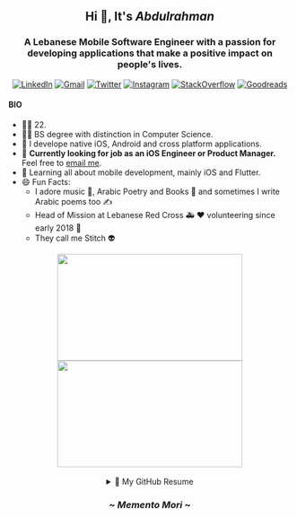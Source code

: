 ## <div align="center">Hi 👋, It's *Abdulrahman*</div>
### <div align="center">A Lebanese Mobile Software Engineer with a passion for developing applications that make a positive impact on people's lives.</div>
<span></span><div align="center"> 
  
  [![LinkedIn](https://img.shields.io/badge/LinkedIn-0077B5?style=for-the-badge&logo=linkedin&logoColor=white
  )](https://linkedin.com/in/abdulrahmanqabbout)
  [![Gmail](https://img.shields.io/badge/Gmail-D14836?style=for-the-badge&logo=gmail&logoColor=white
  )](mailto:abdulrahman.qabbout@gmail.com)
  [![Twitter](https://img.shields.io/badge/Twitter-1DA1F2?style=for-the-badge&logo=twitter&logoColor=white
  )](https://twitter.com/qabbout)
  [![Instagram](https://img.shields.io/badge/Instagram-E4405F?style=for-the-badge&logo=instagram&logoColor=white
  )](https://instagram.com/qabbout)
  [![StackOverflow](https://img.shields.io/badge/Stack_Overflow-FE7A16?style=for-the-badge&logo=stack-overflow&logoColor=white
  )](https://stackoverflow.com/users/12858507/stitch)
  [![Goodreads](https://img.shields.io/badge/Goodreads-372213?style=for-the-badge&logo=goodreads&logoColor=white
  )](https://www.goodreads.com/qabbout)
  
  
  
</div>

#### BIO

- 👨‍💻 22.
- 👨‍🎓 BS degree with distinction in Computer Science.
- 🎱 I develope native iOS, Android and cross platform applications.
- 👀 **Currently looking for job as an iOS Engineer or Product Manager.** Feel free to [email me](mailto:abdulrahman.qabbout@gmail.com).
- 🌱 Learning all about mobile development, mainly iOS and Flutter.
- 😄 Fun Facts: 
  - I adore music 🎵, Arabic Poetry and Books 📖 and sometimes I write Arabic poems too ✍️
  - Head of Mission at Lebanese Red Cross 🚑 ❤️ volunteering since early 2018 📆
  - They call me Stitch 👽

<div align="center">
<img src="http://24.media.tumblr.com/d86fe6093af11856043bf41ef902465e/tumblr_mnhmqraFSD1rsi6f2o1_400.gif" width="330" height="190"></img> 
<img src="https://i.imgur.com/K3l9iqp.gif" width="330" height="190"></img> 
</div>

<br>
<details>
 
 <summary align="center">📃 My GitHub Resume</summary>


## Education
  
- 📖 **BS Degree in Computer Science** - GPA 3.65
  
  📆 2017 - 2020
  
  📍 Lebanese International University - Dahr El Ein, Lebanon
  
   <div align="center"><img src="https://upload.wikimedia.org/wikipedia/commons/2/2e/Lebanese_Internation_University.png" height="20%" width="20%"></img><div>
  
## Experience
  
- **Currently looking for job**
  
- 👨‍💻 **Mobile Software Engineer**
  
  📆 2020 - Nov 2021
  
  📍 Tecware International - Tripoli, Lebanon
  
   <div align="center"><img src="https://tecware.org/templates/ezwebhosting/images/s5_logo.png" height="10%" width="10%"></img><div>
  
  ##

- 📑 **Head of Information Technology**
  
  📆 2018 - 2020
  
  📍 Lebanese Red Cross - Tripoli, Lebanon
  
  <div align="center"><img src="https://i0.wp.com/www.redcross.org.lb/wp-content/uploads/2019/04/logo.png" height="10%" width="10%"></img><div>

## Skills
  
  <span></span><div align="center"><p> **Languages / Frameworks / Libraries I use/have used:**</p>
  
  ![iOS](https://img.shields.io/badge/iOS-000000?style=for-the-badge&logo=ios&logoColor=white)
  ![Swift](https://img.shields.io/badge/Swift-FA7343?style=for-the-badge&logo=swift&logoColor=white)
  ![Flutter](https://img.shields.io/badge/Flutter-02569B?style=for-the-badge&logo=flutter&logoColor=white)
  ![Dart](https://img.shields.io/badge/Dart-0175C2?style=for-the-badge&logo=dart&logoColor=white)
  ![Android](https://img.shields.io/badge/Android-3DDC84?style=for-the-badge&logo=android&logoColor=white)
  ![Kotlin](https://img.shields.io/badge/Kotlin-0095D5?&style=for-the-badge&logo=kotlin&logoColor=white)
  ![Java](https://img.shields.io/badge/Java-ED8B00?style=for-the-badge&logo=java&logoColor=white)
  ![JSON](https://img.shields.io/badge/json-5E5C5C?style=for-the-badge&logo=json&logoColor=white)
  ![C#](https://img.shields.io/badge/C%23-239120?style=for-the-badge&logo=c-sharp&logoColor=white)
  ![.NET](https://img.shields.io/badge/.NET-5C2D91?style=for-the-badge&logo=dot-net&logoColor=white)
  ![Rust](https://img.shields.io/badge/Rust-000000?style=for-the-badge&logo=rust&logoColor=white)
  ![Python](https://img.shields.io/badge/Python-3776AB?style=for-the-badge&logo=python&logoColor=white)
  ![PHP](https://img.shields.io/badge/PHP-777BB4?style=for-the-badge&logo=php&logoColor=white)
  ![JavaScript](https://img.shields.io/badge/JavaScript-F7DF1E?style=for-the-badge&logo=javascript&logoColor=black)
  ![TypeScript](https://img.shields.io/badge/TypeScript-007ACC?style=for-the-badge&logo=typescript&logoColor=white)
  ![React Native](https://img.shields.io/badge/React_Native-20232A?style=for-the-badge&logo=react&logoColor=61DAFB)
  ![Shell Script](https://img.shields.io/badge/Shell_Script-121011?style=for-the-badge&logo=gnu-bash&logoColor=white)
  ![Markdown](https://img.shields.io/badge/Markdown-000000?style=for-the-badge&logo=markdown&logoColor=white)
  ![HTML](https://img.shields.io/badge/HTML-239120?style=for-the-badge&logo=html5&logoColor=white)
  ![CSS](https://img.shields.io/badge/CSS-239120?&style=for-the-badge&logo=css3&logoColor=white)
  ![Tailwind CSS](https://img.shields.io/badge/Tailwind_CSS-38B2AC?style=for-the-badge&logo=tailwind-css&logoColor=white)
  ![Bootstrap](https://img.shields.io/badge/Bootstrap-563D7C?style=for-the-badge&logo=bootstrap&logoColor=white)
  ![Materialize CSS](https://img.shields.io/badge/-materialize--css-ff69b4?style=for-the-badge&logo=materialize--css&logoColor=white)
  
  <br>
  
  <span></span><p> **Databases:**</p>
  ![Firebase](https://img.shields.io/badge/firebase-ffca28?style=for-the-badge&logo=firebase&logoColor=black)
  ![SQLite](https://img.shields.io/badge/SQLite-07405E?style=for-the-badge&logo=sqlite&logoColor=white)
  ![Microsoft SQL Server](https://img.shields.io/badge/Microsoft%20SQL%20Sever-CC2927?style=for-the-badge&logo=microsoft%20sql%20server&logoColor=white)
  ![MySQL](https://img.shields.io/badge/MySQL-00000F?style=for-the-badge&logo=mysql&logoColor=white)
  ![Realm](https://img.shields.io/badge/Realm-39477F?style=for-the-badge&logo=realm&logoColor=white)
  
  <br>
  
  <span></span><p> **Others:**</p>
  
  ![Git](https://img.shields.io/badge/Git-F05032?style=for-the-badge&logo=git&logoColor=white)
  ![XCode](https://img.shields.io/badge/Xcode-007ACC?style=for-the-badge&logo=Xcode&logoColor=white)
  ![Intellij](https://img.shields.io/badge/IntelliJ-000000.svg?style=for-the-badge&logo=intellij-idea&logoColor=white)
  ![VS Code](https://img.shields.io/badge/Visual_Studio_Code-0078D4?style=for-the-badge&logo=visual%20studio%20code&logoColor=white)
  ![Visual Studio](https://img.shields.io/badge/Visual_Studio-5C2D91?style=for-the-badge&logo=visual%20studio&logoColor=white)
  ![Postman](https://img.shields.io/badge/Postman-FF6C37?style=for-the-badge&logo=Postman&logoColor=white)
  ![Notion](https://img.shields.io/badge/Notion-000000?style=for-the-badge&logo=notion&logoColor=white)
  ![Linux](https://img.shields.io/badge/Linux-FCC624?style=for-the-badge&logo=linux&logoColor=black)
  ![Docker](https://img.shields.io/badge/Docker-2CA5E0?style=for-the-badge&logo=docker&logoColor=white)
  ![Kubernetes](https://img.shields.io/badge/kubernetes-326ce5.svg?&style=for-the-badge&logo=kubernetes&logoColor=white)
  ![Google Play](https://img.shields.io/badge/Google_Play-414141?style=for-the-badge&logo=google-play&logoColor=white)
  ![App Store](https://img.shields.io/badge/App_Store-0D96F6?style=for-the-badge&logo=app-store&logoColor=white)
  
  </div>
  
## Certificates
  
  - **CCNA Routing and Switching: Connecting Networks** *(with letter)* / 2020 - Present
  
  - **CCNA Routing and Switching: Scaling Networks** *(with letter)* / 2020 - Present
  
  - **CCNA Routing and Switching: Routing and Switching Essentials** *(with letter)* / 2019 - Present
  
  - **CCNA Routing and Switching: Introduction to Networks** *(with letter)* / 2019 - Present
  
    **<p align="center"> 🔼 Cisco Networking Academy </p>**
  
  <br>
  <div align="center"><img src="https://cdn.freebiesupply.com/images/large/2x/cisco-logo-transparent.png" width="20%" height="20%"></img><div>
  
  ##
  
  - **Strategic Thinking 101: Problem Solving** / 2021 - Present
  
    **<p align="center"> 🔼 Abdulla Al Ghurair Foundation for Education </p>**
  
  <div align="center"><img src="https://youngthinker.org/themes/custom/ytp_barrio/images/agfe-logo-wide-en.png" height="50%" width="50%"></img><div>
  
  
  
  ##
  
  - **M112: Diagnostic Thinking** / 2021 - Present
  
    **<p align="center"> 🔼 MongoDB University </p>**
  
  <div align="center"><img src="https://theme.zdassets.com/theme_assets/215697/67a5dadc8b67a5629ff02414169545a068fb40ba.png" height="35%" width="35%"></img><div>
  
  ##
  
  - **Leading with Emotional Intelligence** / 2021 - Present
  
  - **Programming Foundations: Secure Coding** / 2021 - Present
  
  - **Programming Foundations: Design Patterns** / 2021 - Present
  
  - **Programming Foundations: Software Testing/QA** / 2021 - Present
  
  - **Programming Foundations: APIs and Web Services** / 2021 - Present
  
  - **Programming Foundations: Object-Oriented Design** / 2021 - Present
  
  - **iOS Development: Architecture** / 2021 - Present
  
  - **Communicating Across Cultures** / 2021 - Present
  
  - **Blockchain Programming in iOS Using Swift** / 2021 - Present
  
  - **Managing Your Career as an Introvert** / 2021 - Present
  
  - **Building Resilience** / 2021 - Present
  
  - **Build an iOS Application** (Learning Path) / 2021 - Present
  
  - **Learning to Be Approachable** / 2021 - Present
  
  - **Learning Functional Programming with Swift** / 2021 - Present
  
  - **Learning Higher-Order Functions with Swift** / 2021 - Present
  
  - **iOS Development: Threading and Grand Central Dispatch** / 2021 - Present
  
  - **Programming Foundations: Fuzzy Logic** / 2021 - Present
  
  - **Become an iOS 13 App Developer** (Learning Path) / 2021 - Present
  
  - **iOS 14 Development Essential Training** / 2021 - Present
  
  - **Machine Learning for iOS: Core ML and Create ML** / 2021 - Present
  
  - **Master Swift** (Learning Path) / 2021 - Present
  
  - **Learning Realm for iOS App Development** / 2021 - Present
  
  - **Swift 5: Protocol-Oriented Programming** / 2021 - Present
  
  - **Swift: Delegations and Data Sources** / 2021 - Present
  
  - **Swift 5 Essential Training** / 2021 - Present
  
  - **The Secret to Better Decisions: Stop Hoarding Chips** / 2021 - Present
  
  - **Becoming an Ally to All** / 2021 - Present
  
  - **Body Language for Leaders** / 2021 - Present
  
  - **Critical Thinking for Better Judgment and Decision-Making** / 2021 - Present
  
  - **Digital Body Langauge** / 2021 - Present
    
  - **Programming Foundations: Fundamentals** / 2021 - Present
  
  - **Programming Foundations: Databases** / 2021 - Present
  
    **<p align="center"> 🔼 LinkedIn Learning </p>**
  
  <div align="center"><img src="https://www.aivancity.ai/sites/default/files/2020-09/linkedinlearning.png" height="35%" width="35%"></img><div>
  
  ##
  
  - **Artificial Intelligence Bootcamp** / 2021 - Present
  
  - **Getting Started with Python for Data Science** / 2021 - Present
  
    **<p align="center"> 🔼 ZAKA</p>**
  
    <div align="center"><img src="https://beirutai.org/wp-content/uploads/2020/07/Webp.net-resizeimage.png" height="35%" width="35%"></img><div>

  
  ##
  
  - **Clean Code** / 6.5 total hours / 2021 - Present
  
  - **Body Language: Appear Confident and Poised When You Speak** / 1 total hours / 2021 - Present
  
  - **Flutter & Dart - The Complete Guide [Arabic Edition]** / 59.5 total hours / 2021 - Present
  
  - **Dart: Advanced Course** / 2.5 total hours/ 2021 - Present
  
  - **Dart: Intermediate Course** / 2 total hours / 2021 - Present
  
  - **Dart: Beginners Course** / 2 total hours / 2021 - Present
  
  - **Flutter: Advanced Course** / 5 total hours /2021 - Present
  
  - **Flutter: Intermediate Course** / 3.5 total hours / 2021 - Present
  
  - **Flutter: Beginners Course** / 2 total hours / 2021 - Present
  
  - **The Complete React Native from Zero to Hero** / 12 total hours / 2020 - Present
  
  - **Modern Web Scraping with python** / 3.5 total hours / 2021 - Present
  
  **<p align="center"> 🔼 Udemy </p>**
  
  <div align="center"><img src="https://www.freelogovectors.net/wp-content/uploads/2021/08/udemylogo-freelogovectors.net_.png" height="25%" width="25%"></img><div>
  
  ##
    
  - **Mission Leader** / 2020 - Present
  
  - **Emergency Medical Technician (EMT)** 2019 - Present
  
  - **First Responder** 2018 - Present
  
  **<p align="center"> 🔼 Lebanese Red Cross </p>**
  
  <div align="center"><img src="https://i0.wp.com/www.redcross.org.lb/wp-content/uploads/2019/04/logo.png" height="10%" width="10%"></img><div>
  
  <div align="left">
  
##  Hobbies
    
</div>  
  
  
  - Reading Books, Preferably Psychological Ones
  - Collecting Books
  - Aquiring New Skills and Learning New Stuffs
  - Learning Languages, Like Japanese, Russian, Spanish..
  - Watching Anime and Reading Manga
  - Writing Poems in Arabic
    

  
</details>

### <div align="center"><i> ~ Memento Mori ~ <i></div>
  
